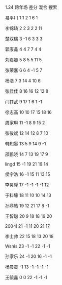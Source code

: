 1.24 跨年场 差分 混合 搜索

易平川 1 1 2 1 6 1

李锦琦 2 2 3 2 2 11

楚双瑞 3 -1 6 3 3 3

郭康鑫 4 4 7 7 4 4

刘嘉晨 5 8 5 5 11 5

张荣嘉 6 6 4 -1 5 7

杨浩 7 3 14 4 10 6

张佳佳 8 16 16 12 12 8

闫其武 9 17 1 6 1 -1

徐志高 10 10  17 15 18 16

周家琳 11 -1 8 9 15 2

张敬斌 12 14 12 8 7 10

韩知墨 13 5 9 14 9 -1

邵鹏晓 14 7 13 19 17 9

lingd 15 -1 19 21 16 14

侯宇浩 16 -1 15 11 13 15

李昊隆 17 -1 -1 -1 -1 12

于科壕 18 11 10 10 14 13

孙鼎皓 19 12 21 17 8 -1

王智聪 20 9 18 18 19 20

2004l 21 -1 11 20 21 17

李士帅 22 15 18 13 20 18

Wshis 23 -1 -1 22 -1 -1

孙家乐 24 -1 20 16 -1 -1

杨晨晨 -1 13 -1 -1 -1 -1

王毓鑫 0 0 22 -1 -1 -1